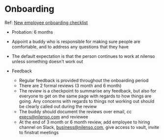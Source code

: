 # Onboarding

Ref: [New employee onboarding checklist](http://readme.nilenso.com/index.php/New_Employee_Onboarding)

* Probation: 6 months
* Appoint a buddy who is responsible for making sure people are comfortable, and to address any questions that they have
* The default expectation is that the person continues to work at nilenso unless something doesn't work out
*   Feedback

    * Regular feedback is provided throughout the onboarding period
    * There are 2 formal reviews (3 month and 6 month)
    * The review is a checkpoint to summarise any feedback, but also for everyone to get on the same page with regards to how things are going. Any concerns with regards to things not working out should be clearly called out during the review
    * The buddy should document the reviews over email, cc execs@nilenso.com and reviewee
    * At the end of 3 month or 6 month review, add employee to hiring channel on Slack, business@nilenso.com, give access to vault, invite to finstrat meetings

